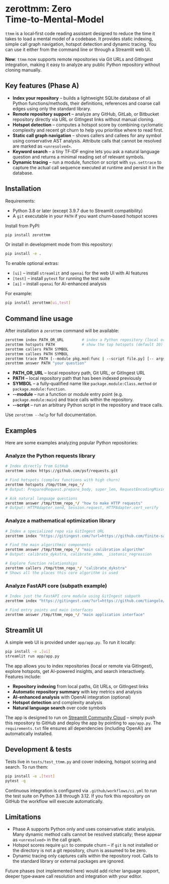 # zerottmm: Zero Time‑to‑Mental‑Model

`ttmm` is a local‑first code reading assistant designed to reduce the time it takes to load a mental model of a codebase.  It provides static indexing, simple call graph navigation, hotspot detection and dynamic tracing.  You can use it either from the command line or through a Streamlit web UI.

**New**: `ttmm` now supports remote repositories via Git URLs and GitIngest integration, making it easy to analyze any public Python repository without cloning manually.

## Key features (Phase A)

* **Index your repository** – builds a lightweight SQLite database of all Python functions/methods, their definitions, references and coarse call edges using only the standard library.
* **Remote repository support** – analyze any GitHub, GitLab, or Bitbucket repository directly via URL or GitIngest links without manual cloning.
* **Hotspot detection** – computes a hotspot score by combining cyclomatic complexity and recent git churn to help you prioritise where to read first.
* **Static call graph navigation** – shows callers and callees for any symbol using conservative AST analysis.  Attribute calls that cannot be resolved are marked as `<unresolved>`.
* **Keyword search** – a tiny TF‑IDF engine lets you ask a natural language question and returns a minimal reading set of relevant symbols.
* **Dynamic tracing** – run a module, function or script with `sys.settrace` to capture the actual call sequence executed at runtime and persist it in the database.

## Installation

Requirements:

* Python 3.8 or later (except 3.9.7 due to Streamlit compatibility)
* A `git` executable in your `PATH` if you want churn‑based hotspot scores

Install from PyPI:

```bash
pip install zerottmm
```

Or install in development mode from this repository:

```bash
pip install -e .
```

To enable optional extras:

* `[ui]` – install `streamlit` and `openai` for the web UI with AI features
* `[test]` – install `pytest` for running the test suite  
* `[ai]` – install `openai` for AI-enhanced analysis

For example:

```bash
pip install zerottmm[ui,test]
```

## Command line usage

After installation a `zerottmm` command will be available:

```bash
zerottmm index PATH_OR_URL        # index a Python repository (local or remote)
zerottmm hotspots PATH            # show the top hotspots (default 10)
zerottmm callers PATH SYMBOL
zerottmm callees PATH SYMBOL
zerottmm trace PATH [--module pkg.mod:func | --script file.py] [-- args...]
zerottmm answer PATH "your question"
```

* **PATH_OR_URL** – local repository path, Git URL, or GitIngest URL
* **PATH** – local repository path that has been indexed previously
* **SYMBOL** – a fully‑qualified name like `package.module:Class.method` or `package.module:function`.
* **--module** – run a function or module entry point (e.g. `package.module:main`) and trace calls within the repository.
* **--script** – run an arbitrary Python script in the repository and trace calls.

Use `zerottmm --help` for full documentation.

## Examples

Here are some examples analyzing popular Python repositories:

### Analyze the Python requests library
```bash
# Index directly from GitHub
zerottmm index https://github.com/psf/requests.git

# Find hotspots (complex functions with high churn)
zerottmm hotspots /tmp/ttmm_repo_*/
# Output: PreparedRequest.prepare_body, super_len, RequestEncodingMixin._encode_files

# Ask natural language questions  
zerottmm answer /tmp/ttmm_repo_*/ "how to make HTTP requests"
# Output: HTTPAdapter.send, Session.request, HTTPAdapter.cert_verify
```

### Analyze a mathematical optimization library
```bash  
# Index a specialized repo via GitIngest URL
zerottmm index "https://gitingest.com/?url=https://github.com/finite-sample/rank_preserving_calibration"

# Find the main algorithmic components
zerottmm answer /tmp/ttmm_repo_*/ "main calibration algorithm"
# Output: calibrate_dykstra, calibrate_admm, _isotonic_regression

# Explore function relationships
zerottmm callers /tmp/ttmm_repo_*/ "calibrate_dykstra"  
# Shows all the places this core algorithm is used
```

### Analyze FastAPI core (subpath example)
```bash
# Index just the FastAPI core module using GitIngest subpath
zerottmm index "https://gitingest.com/?url=https://github.com/tiangolo/fastapi&subpath=fastapi"

# Find entry points and main interfaces
zerottmm answer /tmp/ttmm_repo_*/ "main application interface"
```

## Streamlit UI

A simple web UI is provided under `app/app.py`.  To run it locally:

```bash
pip install -e .[ui]
streamlit run app/app.py
```

The app allows you to index repositories (local or remote via GitIngest), explore hotspots, get AI-powered insights, and search interactively. Features include:

* **Repository indexing** from local paths, Git URLs, or GitIngest links
* **Automatic repository summary** with key metrics and analysis
* **AI-enhanced analysis** with OpenAI integration (optional)
* **Hotspot detection** and complexity analysis
* **Natural language search** over code symbols

The app is designed to run on [Streamlit Community Cloud](https://streamlit.io/cloud) – simply push this repository to GitHub and deploy the app by pointing to `app/app.py`. The `requirements.txt` file ensures all dependencies (including OpenAI) are automatically installed.

## Development & tests

Tests live in `tests/test_ttmm.py` and cover indexing, hotspot scoring and search.  To run them:

```bash
pip install -e .[test]
pytest -q
```

Continuous integration is configured via `.github/workflows/ci.yml` to run the test suite on Python 3.8 through 3.12.  If you fork this repository on GitHub the workflow will execute automatically.

## Limitations

* Phase A supports Python only and uses conservative static analysis.  Many dynamic method calls cannot be resolved statically; these appear as `<unresolved>` in the call graph.
* Hotspot scores require `git` to compute churn – if `git` is not installed or the directory is not a git repository, churn is assumed to be zero.
* Dynamic tracing only captures calls within the repository root.  Calls to the standard library or external packages are ignored.

Future phases (not implemented here) would add richer language support, deeper type‑aware call resolution and integration with your editor.
